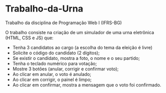 # Trabalho-da-Urna
Trabalho da disciplina de Programação Web I (IFRS-BG)

O trabalho consiste na criação de um simulador de uma urna eletrônica (HTML, CSS e JS) que:
- Tenha 3 candidatos ao cargo (a escolha do tema da eleição é livre)
- Solicite o código do candidato (2 dígitos);
- Se existir o candidato, mostra a foto, o nome e o seu partido;
- Tenha o teclado numérico para votação;
- Mostre 3 botões (anular, corrigir e confirmar voto);
- Ao clicar em anular, o voto é anulado;
- Ao clicar em corrigir, o painel é limpo;
- Ao clicar em confirmar, mostra a mensagem que o voto foi confirmado.
